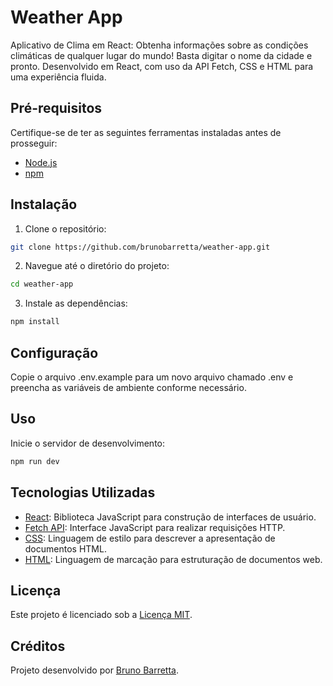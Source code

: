 # Weather App

Aplicativo de Clima em React: Obtenha informações sobre as condições climáticas de qualquer lugar do mundo! Basta digitar o nome da cidade e pronto. Desenvolvido em React, com uso da API Fetch, CSS e HTML para uma experiência fluida.

## Pré-requisitos

Certifique-se de ter as seguintes ferramentas instaladas antes de prosseguir:

- [Node.js](https://nodejs.org/)
- [npm](https://www.npmjs.com/)

## Instalação

1. Clone o repositório:

```bash
git clone https://github.com/brunobarretta/weather-app.git
```


2. Navegue até o diretório do projeto:

```bash
cd weather-app
```

3. Instale as dependências:

```bash
npm install
```

## Configuração

Copie o arquivo .env.example para um novo arquivo chamado .env e preencha as variáveis de ambiente conforme necessário.

## Uso

Inicie o servidor de desenvolvimento:

```bash
npm run dev
```

## Tecnologias Utilizadas

- [React](https://reactjs.org/): Biblioteca JavaScript para construção de interfaces de usuário.
- [Fetch API](https://developer.mozilla.org/en-US/docs/Web/API/Fetch_API): Interface JavaScript para realizar requisições HTTP.
- [CSS](https://developer.mozilla.org/en-US/docs/Web/CSS): Linguagem de estilo para descrever a apresentação de documentos HTML.
- [HTML](https://developer.mozilla.org/en-US/docs/Web/HTML): Linguagem de marcação para estruturação de documentos web.

## Licença

Este projeto é licenciado sob a [Licença MIT](LICENSE).

## Créditos

Projeto desenvolvido por [Bruno Barretta](https://github.com/brunobarretta).
